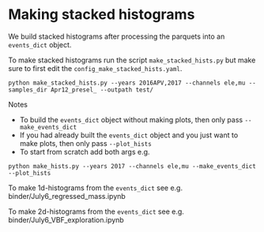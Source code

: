 # Making stacked histograms

We build stacked histograms after processing the parquets into an `events_dict` object.

To make stacked histograms run the script `make_stacked_hists.py` but make sure to first edit the `config_make_stacked_hists.yaml`.
```
python make_stacked_hists.py --years 2016APV,2017 --channels ele,mu --samples_dir Apr12_presel_ --outpath test/
```

Notes
- To build the `events_dict` object without making plots, then only pass `--make_events_dict`
- If you had already built the `events_dict` object and you just want to make plots, then only pass `--plot_hists`
- To start from scratch add both args e.g.
```
python make_hists.py --years 2017 --channels ele,mu --make_events_dict --plot_hists
```

To make 1d-histograms from the `events_dict` see e.g. binder/July6_regressed_mass.ipynb

To make 2d-histograms from the `events_dict` see e.g. binder/July6_VBF_exploration.ipynb
